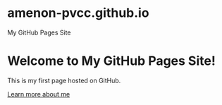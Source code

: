 # amenon-pvcc.github.io
<html>
<head> My GitHub Pages Site
</head>
<body>
    <h1>Welcome to My GitHub Pages Site!</h1>
    <p>This is my first page hosted on GitHub.</p>
    <a href="">Learn more about me</a>
</body>
</html>
